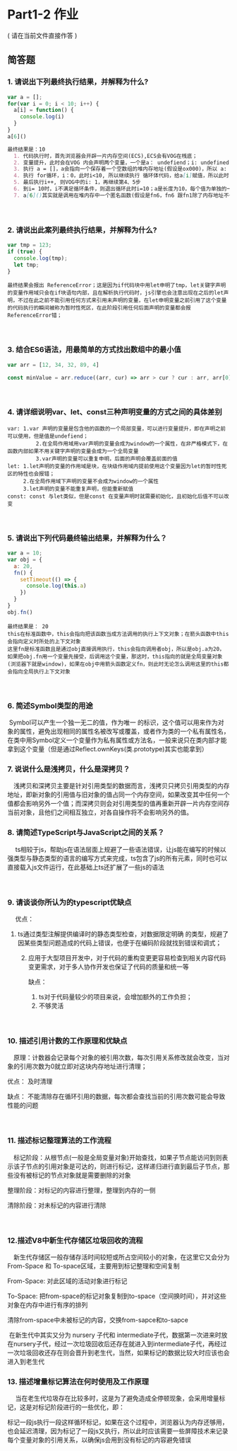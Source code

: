 # Part1-2 作业

( 请在当前文件直接作答 )

## 简答题

### 1. 请说出下列最终执行结果，并解释为什么?

```javascript
var a = [];
for(var i = 0; i < 10; i++) {
  a[i] = function() {
    console.log(i)
  }
}
a[6]()
```

```.md
最终结果是：10
  1. 代码执行时，首先浏览器会开辟一片内存空间(ECS),ECS会有VOG在桟底；
  2. 变量提升，此时会在VOG 内会声明两个变量，一个是a： undefiend；i: undefined；
  3. 执行 a = []，a会指向一个保存着一个空数组的堆内存地址(假设是ox000)，所以 a: ox000；
  4. 执行 for循环，i：0，此时i<10, 所以继续执行 循环体代码，给a[i]赋值，所以此时 ox000中就是{0: 匿名函数fn1的地址}，fn1定义时，确定了fn1的作用域是：ECG，没有其他变量，并在这块地址内以字符串的形式保存了匿名函数的代码
  5. 最后执行i++, 则VOG中的i: 1，再继续第4、5步
  6. 到i= 10时，i不满足循环条件，则退出循环此时i=10；a是长度为10，每个值为单独的一个函数数组
  7. a[6]()其实就是调用在堆内存中一个匿名函数(假设是fn6，fn6 跟fn1除了内存地址不一样scope和代码一样)，这个函数执行时(确定作用域链: <ECG>, 确定this(没有)， 初始化arguments， 形参赋值，变量提升，执行代码)，会创建一个EC(fn6),此时AO没有i，所以会继续向作用链上层ECg中找，这里有i = 10，所以会打印10
```

　

### 2. 请说出此案列最终执行结果，并解释为什么?

```javascript
var tmp = 123;
if (true) {
  console.log(tmp);
  let tmp;
}
```

```
最终结果会报出 ReferenceError；这是因为if代码块中用let申明了tmp，let关键字声明的变量作用域只会在if块语句内部，且在解析执行代码时，js引擎也会注意出现在之后的let声明，不过在此之前不能引用任何方式来引用未声明的变量，在let申明变量之前引用了这个变量的代码执行的瞬间被称为暂时性死区，在此阶段引用任何后面声明的变量都会报ReferenceError错；
```

　

### 3. 结合ES6语法，用最简单的方式找出数组中的最小值

```javascript
var arr = [12, 34, 32, 89, 4]
```

```js
const minValue = arr.reduce((arr, cur) => arr > cur ? cur : arr, arr[0]);
```

　

### 4. 请详细说明var、let、const三种声明变量的方式之间的具体差别

```
var: 1.var 声明的变量是包含他的函数的一个局部变量，可以进行变量提升，即在声明之前可以使用，但是值是undefiend；
 		 2.在全局作用域用var声明的变量会成为window的一个属性，在非严格模式下，在函数内部如果不用关键字声明的变量会成为一个全局变量
 		 3.var声明的变量可以重复申明，后面的声明会覆盖前面的值
let: 1.let声明的变量的作用域是块，在块级作用域内提前使用这个变量因为let的暂时性死区的特性也会报错；
     2.在全局作用域下声明的变量不会成为window的一个属性
     3.let声明的变量不能重复声明，但能重新赋值
const: const 与let类似，但是const 在变量声明时就需要初始化，且初始化后值不可以改变
```

　

### 5. 请说出下列代码最终输出结果，并解释为什么？

```javascript
var a = 10;
var obj = {
  a: 20,
  fn() {
    setTimeout(() => {
      console.log(this.a)
    })
  }
}
obj.fn()
```

```
最终结果是： 20
this在标准函数中，this会指向把该函数当成方法调用的执行上下文对象；在箭头函数中this会指向定义时所处的上下文对象
这里fn是标准函数且是通过obj直接调用执行，this会指向调用者obj，所以是obj.a为20，如果把obj.fn用一个变量先接受，后调用这个变量，那这时，this指向的就是全局变量对象(浏览器下就是window)，如果在obj中用箭头函数定义fn，则此时无论怎么调用这里的this都会指向全局执行上下文对象
```

　

### 6. 简述Symbol类型的用途

​	Symbol可以产生一个独一无二的值，作为唯一 的标识，这个值可以用来作为对象的属性，避免出现相同的属性名被改写或覆盖，或者作为类的一个私有属性名，在类中用Symbol定义一个变量作为私有属性或方法名，一般来说只在类内部才能拿到这个变量（但是通过Reflect.ownKeys(类.prototype)其实也能拿到）　

### 7. 说说什么是浅拷贝，什么是深拷贝？

​	　浅拷贝和深拷贝主要是针对引用类型的数据而言，浅拷贝只拷贝引用类型的内存地址，即新对象的引用值与旧对象的值占同一个内存空间，如果改变其中任何一个值都会影响另外一个值；而深拷贝则会对引用类型的值再重新开辟一片内存空间存当前对象，且他们之间相互独立，对各自操作将不会影响另外的值。

### 8. 请简述TypeScript与JavaScript之间的关系？

　  ts相较于js，帮助js在语法层面上规避了一些语法错误，让js能在编写的时候以强类型与静态类型的语言的编写方式来完成，ts包含了js的所有元素，同时也可以直接载入js文件运行，在此基础上ts还扩展了一些js的语法

　

### 9. 请谈谈你所认为的typescript优缺点

　	优点：

1. ts通过类型注解提供编译时的静态类型检查，对数据限定明确 的类型，规避了因某些类型问题造成的代码上错误，也便于在编码阶段就找到错误和调式；

   2. 应用于大型项目开发中，对于代码的重构变更更容易检查到相关内容代码变更需求，对于多人协作开发也保证了代码的质量和统一等



      缺点：

      1. ts对于代码量较少的项目来说，会增加额外的工作负担；
      2. 不够灵活

　

### 10. 描述引用计数的工作原理和优缺点

　原理：计数器会记录每个对象的被引用次数，每次引用关系修改就会改变，当对象的引用次数为0就立即对这块内存地址进行清理；

   优点： 及时清理

   缺点： 不能清除存在循环引用的数据，每次都会查找当前的引用次数可能会导致性能的问题

　

### 11. 描述标记整理算法的工作流程

　标记阶段：从根节点(一般是全局变量对象)开始查找，如果子节点能访问到则表示该子节点的引用对象是可达的，则进行标记，这样递归进行直到最后子节点，那些没有被标记的节点对象就是需要删除的对象

  整理阶段：对标记的内容进行整理，整理到内存的一侧

  清除阶段：对未标记的内容进行清除

　

### 12.描述V8中新生代存储区垃圾回收的流程

　新生代存储区一般存储存活时间较短或所占空间较小的对象，在这里它又会分为 From-Space 和 To-space区域，主要用到标记整理和空间复制

   From-Space: 对此区域的活动对象进行标记

   To-Space: 把from-space的标记对象复制到to-space（空间换时间），并对这些对象在内存中进行有序的排列

   清除from-space中未被标记的内容，交换from-sapce和to-sapce

​	在新生代中其实又分为 nursery  子代和 intermediate子代，数据第一次进来时放在nursery子代，经过一次垃圾回收后还存在就进入到intermediate子代，再经过一次垃圾回收还存在则会晋升到老生代，当然，如果标记的数据比较大时应该也会进入到老生代

### 13. 描述增量标记算法在何时使用及工作原理

　 当在老生代垃圾存在比较多时，这是为了避免造成全停顿现象，会采用增量标记，这是对标记阶段进行的一些优化，即：

​     标记一段js执行一段这样循环标记，如果在这个过程中，浏览器认为内存还够用，也会延迟清理，因为标记了一段js又执行，所以此时应该需要一些屏障技术来记录每个变量对象的引用关系，以确保js会用到没有标记的内容避免错误